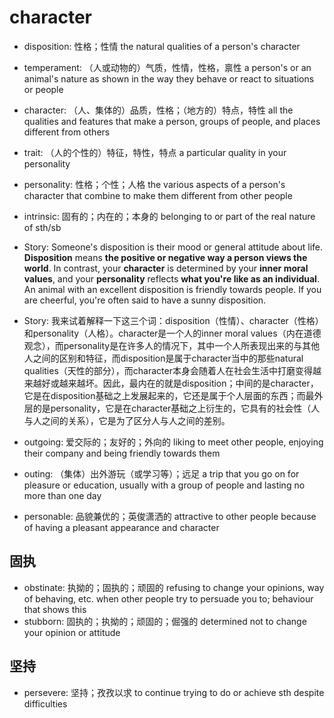 # character

- disposition: 性格；性情 the natural qualities of a person's character
- temperament: （人或动物的）气质，性情，性格，禀性 a person's or an animal's nature as shown in the way they behave or react to situations or people
- character: （人、集体的）品质，性格；（地方的）特点，特性 all the qualities and features that make a person, groups of people, and places different from others
- trait: （人的个性的）特征，特性，特点 a particular quality in your personality
- personality: 性格；个性；人格 the various aspects of a person's character that combine to make them different from other people

- intrinsic: 固有的；内在的；本身的 belonging to or part of the real nature of sth/sb

- Story: Someone's disposition is their mood or general attitude about life. **Disposition** means **the positive or negative way a person views the world**. In contrast, your **character** is determined by your **inner moral values**, and your **personality** reflects **what you're like as an individual**. An animal with an excellent disposition is friendly towards people. If you are cheerful, you're often said to have a sunny disposition.
- Story: 我来试着解释一下这三个词：disposition（性情）、character（性格）和personality（人格）。character是一个人的inner moral values（内在道德观念），而personality是在许多人的情况下，其中一个人所表现出来的与其他人之间的区别和特征，而disposition是属于character当中的那些natural qualities（天性的部分），而character本身会随着人在社会生活中打磨变得越来越好或越来越坏。因此，最内在的就是disposition；中间的是character，它是在disposition基础之上发展起来的，它还是属于个人层面的东西；而最外层的是personality，它是在character基础之上衍生的，它具有的社会性（人与人之间的关系），它是为了区分人与人之间的差别。

- outgoing: 爱交际的；友好的；外向的 liking to meet other people, enjoying their company and being friendly towards them
- outing: （集体）出外游玩（或学习等）；远足 a trip that you go on for pleasure or education, usually with a group of people and lasting no more than one day

- personable: 品貌兼优的；英俊潇洒的 attractive to other people because of having a pleasant appearance and character

## 固执

- obstinate: 执拗的；固执的；顽固的 refusing to change your opinions, way of behaving, etc. when other people try to persuade you to; behaviour that shows this
- stubborn: 固执的；执拗的；顽固的；倔强的 determined not to change your opinion or attitude

## 坚持

- persevere: 坚持；孜孜以求 to continue trying to do or achieve sth despite difficulties

